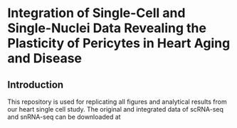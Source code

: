 # Integration of Single-Cell and Single-Nuclei Data Revealing the Plasticity of Pericytes in Heart Aging and Disease

## Introduction

This repository is used for replicating all figures and analytical results from our heart single cell study.
The original and integrated data of scRNA-seq and snRNA-seq can be downloaded at